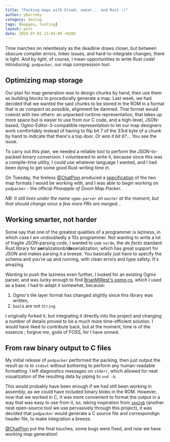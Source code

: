 ```yaml
---
title: "Packing maps with blood, sweat... and Rust :)"
author: yberreby
category: devlog
tags: [mapgen, tooling]
layout: post
date: 2020-07-01 13:04:00 +0200
---
```


Time marches on relentlessly as the deadline draws closer, but between obscure
compiler errors, linker issues, and hard-to-integrate changes, there is light.
And by *light*, of course, I mean opportunities to write Rust code!
Introducing: `podpacker`, our map compression tool.


## Optimizing map storage

Our plan for map generation was to design chunks by hand, then use them as
building blocks to procedurally generate a map. Last week, we had decided that
we wanted the said chunks to be stored in the ROM in a format that is _as
compact as possible_, alignment be damned. That format would coexist with two
others: an unpacked runtime representation, that takes up more space but is
easier to use from our C code, and a high-level, JSON-based,
Ogmo-Editor-3-compatible representation to let our map designers work
comfortably instead of having to flip bit 7 of the 33rd byte of a chunk by hand
to indicate that there's a top door. *Or was it bit 6?...* You see the issue.

To carry out this plan, we needed a reliable tool to perform the
JSON-to-packed-binary conversion. I volunteered to write it, because since this
was a compile-time utility, I could use whatever language I wanted, and I had
been dying to get some good Rust-writing time in.

On Tuesday, the tireless [@ChatPion][1] produced a [specification][2] of the
two map formats I would be working with, and I was able to begin working on
`podpacker` - the official *Pineapple of Doom Map Packer*.

*NB: It still lives under the name `ogmo-parser` on `master` at the moment, but
that should change once a few more PRs are merged...*


## Working smarter, not harder

Some say that one of the greatest qualities of a programmer is laziness, in
which case I am undoubtedly a 10x programmer. Not wanting to write a lot of
fragile JSON-parsing code, I wanted to use  `serde`, the *de facto* standard
Rust library for **ser**ializationb/**de**serialization, which has great support
for JSON and makes parsing it a breeze. You basically just have to specify the
schema and you're up and running, with clean errors and type safety. It's
amazing.

Wanting to push the laziness even further, I looked for an existing Ogmo parser,
and was lucky enough to find [BrianMWest's ogmo-rs][3], which I used as a base.
I had to adapt it somewhat, because:

1) Ogmo's tile layer format has changed slightly since this library was written,
2) `bool`s are not `String`.

I originally forked it, but integrating it directly into the project and
changing a number of details proved to be a much more time-efficient solution.
I would have liked to contribute back, but at the moment, time is of the
essence ; forgive me, gods of FOSS, for I have sinned.

## From raw binary output to C files

My initial release of `podpacker` performed the packing, then just output the
result as-is to `stdout` without bothering to perform any human-readable
formatting. I left diagnostics messages on `stderr`, which allowed for neat
visualization of the resulting data by piping to `xxd -b`.

This would probably have been enough if we had still been working in assembly,
as we could have included binary blobs in the ROM. However, now that we worked
in C, it was more convenient to format the output in a way that was easy to use
from it, so, taking inspiration from [`img2gb`][4] (another neat open-source tool
we use pervasively through this project), it was decided that `podpacker` would
generate a C source file and correspondign header file, to make integration a
breeze.

[@ChatPion][1] put the final touches, some bugs were fixed, and now we have
working map generation!

[1]: https://github.com/ChatPion 
[2]: https://github.com/PainsPerdus/gboi-kirby/wiki/Map-specifications
[3]: https://github.com/BrianMWest/ogmo-rs
[4]: https://github.com/flozz/img2gb
